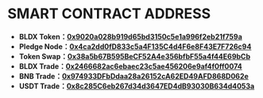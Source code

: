 # SMART CONTRACT ADDRESS

* **BLDX Token：**[**0x9020a028b919d65bd3150c5e1a996f2eb21f759a**](https://bscscan.com/token/0x9020a028b919d65bd3150c5e1a996f2eb21f759a)
* **Pledge Node：**[**0x4ca2dd0fD833c5a4F135C4d4F6e8F43E7F726c94**](https://bscscan.com/address/0x4ca2dd0fD833c5a4F135C4d4F6e8F43E7F726c94#tokentxns)
* **Token Swap：**[**0x38a5b67B595BeCF52A4e356bfbF55a4f44E69bCb**](https://bscscan.com/address/0x38a5b67B595BeCF52A4e356bfbF55a4f44E69bCb)
* **BLDX Trade：**[**0x2466682ac6ebaec23c5ae456206e9af4f0ff0074**](https://bscscan.com/address/0x2466682ac6ebaec23c5ae456206e9af4f0ff0074)
* **BNB Trade：**[**0x974933DFbDdaa28a26152cA62ED49AFD868D062e**](https://bscscan.com/address/0x974933DFbDdaa28a26152cA62ED49AFD868D062e)
* **USDT Trade：**[**0x8c285C6eb267d34d3647ED4dB93030B634d4053a**](https://bscscan.com/address/0x8c285C6eb267d34d3647ED4dB93030B634d4053a#tokentxns)
